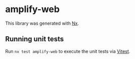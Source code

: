 # amplify-web

This library was generated with [Nx](https://nx.dev).

## Running unit tests

Run `nx test amplify-web` to execute the unit tests via [Vitest](https://vitest.dev/).
